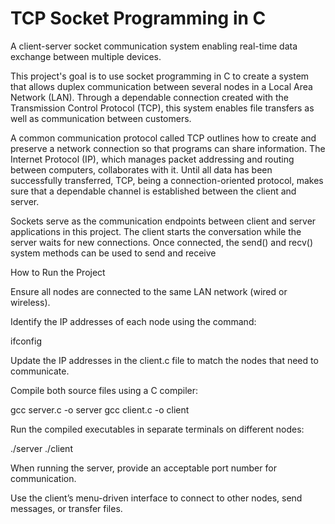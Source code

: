 # TCP Socket Programming in C
A client-server socket communication system enabling real-time data exchange between multiple devices.

This project's goal is to use socket programming in C to create a system that allows duplex communication between several nodes in a Local Area Network (LAN).  Through a dependable connection created with the Transmission Control Protocol (TCP), this system enables file transfers as well as communication between customers.

A common communication protocol called TCP outlines how to create and preserve a network connection so that programs can share information.  The Internet Protocol (IP), which manages packet addressing and routing between computers, collaborates with it.  Until all data has been successfully transferred, TCP, being a connection-oriented protocol, makes sure that a dependable channel is established between the client and server.

Sockets serve as the communication endpoints between client and server applications in this project.  The client starts the conversation while the server waits for new connections.  Once connected, the send() and recv() system methods can be used to send and receive


How to Run the Project

Ensure all nodes are connected to the same LAN network (wired or wireless).

Identify the IP addresses of each node using the command:

ifconfig


Update the IP addresses in the client.c file to match the nodes that need to communicate.

Compile both source files using a C compiler:

gcc server.c -o server
gcc client.c -o client


Run the compiled executables in separate terminals on different nodes:

./server
./client


When running the server, provide an acceptable port number for communication.

Use the client’s menu-driven interface to connect to other nodes, send messages, or transfer files.
